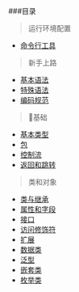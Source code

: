 ###目录

> 运行环境配置
* [命令行工具](https://github.com/RxKotlin/KotlinChina/wiki/使用命令行工具编译Kotlin代码)
>
> 新手上路
* [基本语法](https://github.com/RxKotlin/KotlinChina/wiki/基本语法)
* [特殊语法](https://github.com/RxKotlin/KotlinChina/wiki/特殊语法)
* [编码规范](https://github.com/RxKotlin/KotlinChina/wiki/编码规范)
> 
> 基础
* [基本类型](https://github.com/RxKotlin/KotlinChina/wiki/基本类型)
* [包](https://github.com/RxKotlin/KotlinChina/wiki/包)
* [控制流](https://github.com/RxKotlin/KotlinChina/wiki/控制流)
* [返回和跳转](https://github.com/RxKotlin/KotlinChina/wiki/返回和跳转)
>
> 类和对象
* [类与继承](https://github.com/RxKotlin/KotlinChina/wiki/类与继承)
* [属性和字段](https://github.com/RxKotlin/KotlinChina/wiki/属性和字段)
* [接口](https://github.com/RxKotlin/KotlinChina/wiki/接口)
* [访问修饰符](https://github.com/RxKotlin/KotlinChina/wiki/访问修饰符)
* [扩展](https://github.com/RxKotlin/KotlinChina/wiki/扩展)
* [数据类](https://github.com/RxKotlin/KotlinChina/wiki/数据类)
* [泛型](https://github.com/RxKotlin/KotlinChina/wiki/泛型)
* [嵌套类](https://github.com/RxKotlin/KotlinChina/wiki/嵌套类)
* [枚举类](https://github.com/RxKotlin/KotlinChina/wiki/枚举类)